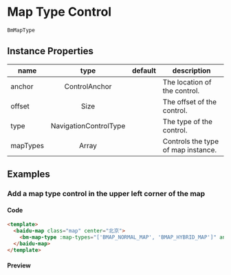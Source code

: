# Map Type Control

`BmMapType`

## Instance Properties

|name|type|default|description|
|------|:---:|:---:|----|
|anchor|ControlAnchor||The location of the control.|
|offset|Size||The offset of the control.|
|type|NavigationControlType||The type of the control.|
|mapTypes|Array||Controls the type of map instance.|

## Examples

### Add a map type control in the upper left corner of the map

#### Code

```html
<template>
  <baidu-map class="map" center="北京">
    <bm-map-type :map-types="['BMAP_NORMAL_MAP', 'BMAP_HYBRID_MAP']" anchor="BMAP_ANCHOR_TOP_LEFT"></bm-map-type>
  </baidu-map>
</template>
```

#### Preview

<doc-preview>
  <baidu-map class="map" center="北京">
    <bm-map-type :map-types="['BMAP_NORMAL_MAP', 'BMAP_HYBRID_MAP']" anchor="BMAP_ANCHOR_TOP_LEFT"></bm-map-type>
  </baidu-map>
</doc-preview>

